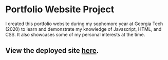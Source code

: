 # Portfolio Website Project
I created this portfolio website during my sophomore year at Georgia Tech (2020) to learn and demonstrate my knowledge of Javascript, HTML, and CSS. It also showcases some of my personal interests at the time.

## View the deployed site [here](sonofglynn.github.io/portfolio-website).
